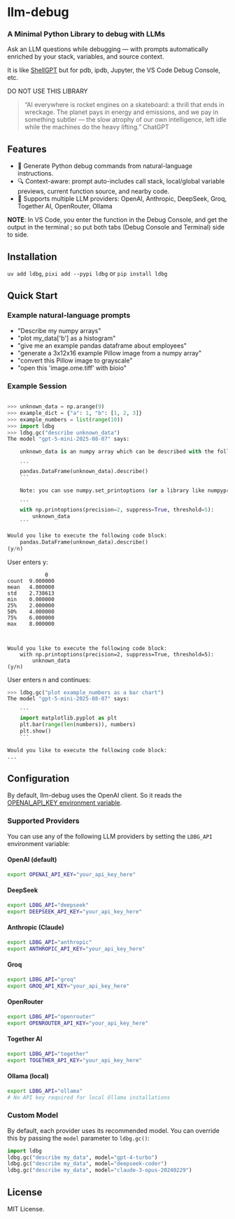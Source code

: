 # llm-debug

### A Minimal Python Library to debug with LLMs

Ask an LLM questions while debugging — with prompts automatically enriched by your stack, variables, and source context.

It is like [ShellGPT](https://github.com/TheR1D/shell_gpt) but for pdb, ipdb, Jupyter, the VS Code Debug Console, etc.

DO NOT USE THIS LIBRARY

> “AI everywhere is rocket engines on a skateboard: a thrill that ends in wreckage. The planet pays in energy and emissions, and we pay in something subtler — the slow atrophy of our own intelligence, left idle while the machines do the heavy lifting.” ChatGPT

## Features

- 🐍 Generate Python debug commands from natural-language instructions.
- 🔍 Context-aware: prompt auto-includes call stack, local/global variable previews, current function source, and nearby code.
- 🤖 Supports multiple LLM providers: OpenAI, Anthropic, DeepSeek, Groq, Together AI, OpenRouter, Ollama

**NOTE**: In VS Code, you enter the function in the Debug Console, and get the output in the terminal ; so put both tabs (Debug Console and Terminal) side to side.

## Installation

`uv add ldbg`, `pixi add --pypi ldbg` or `pip install ldbg`

## Quick Start

### Example natural-language prompts

- "Describe my numpy arrays"
- "plot my_data['b'] as a histogram"
- "give me an example pandas dataframe about employees"
- "generate a 3x12x16 example Pillow image from a numpy array"
- "convert this Pillow image to grayscale"
- "open this 'image.ome.tiff' with bioio"

### Example Session

```python

>>> unknown_data = np.arange(9)
>>> example_dict = {"a": 1, "b": [1, 2, 3]}
>>> example_numbers = list(range(10))
>>> import ldbg
>>> ldbg.gc("describe unknown_data")
The model "gpt-5-mini-2025-08-07" says:

    unknown_data is an numpy array which can be described with the following pandas code:
    
    ```
    pandas.DataFrame(unknown_data).describe()
    ```

    Note: you can use numpy.set_printoptions (or a library like numpyprint) to pretty print your array:
    
    ```
    with np.printoptions(precision=2, suppress=True, threshold=5):
        unknown_data
    ```

Would you like to execute the following code block:
    pandas.DataFrame(unknown_data).describe()
(y/n)
```

User enters y:
```
            0
count  9.000000
mean   4.000000
std    2.738613
min    0.000000
25%    2.000000
50%    4.000000
75%    6.000000
max    8.000000



Would you like to execute the following code block:
    with np.printoptions(precision=2, suppress=True, threshold=5):
        unknown_data
(y/n)
```

User enters n and continues:

```python
>>> ldbg.gc("plot example_numbers as a bar chart")
The model "gpt-5-mini-2025-08-07" says:

    ```
    import matplotlib.pyplot as plt
    plt.bar(range(len(numbers)), numbers)
    plt.show()
    ```

Would you like to execute the following code block:
...
```

## Configuration

By default, llm-debug uses the OpenAI client. So it reads the [OPENAI_API_KEY environment variable](https://platform.openai.com/docs/quickstart).

### Supported Providers

You can use any of the following LLM providers by setting the `LDBG_API` environment variable:

#### OpenAI (default)
```bash
export OPENAI_API_KEY="your_api_key_here"
```

#### DeepSeek
```bash
export LDBG_API="deepseek"
export DEEPSEEK_API_KEY="your_api_key_here"
```

#### Anthropic (Claude)
```bash
export LDBG_API="anthropic"
export ANTHROPIC_API_KEY="your_api_key_here"
```

#### Groq
```bash
export LDBG_API="groq"
export GROQ_API_KEY="your_api_key_here"
```

#### OpenRouter
```bash
export LDBG_API="openrouter"
export OPENROUTER_API_KEY="your_api_key_here"
```

#### Together AI
```bash
export LDBG_API="together"
export TOGETHER_API_KEY="your_api_key_here"
```

#### Ollama (local)
```bash
export LDBG_API="ollama"
# No API key required for local Ollama installations
```

### Custom Model

By default, each provider uses its recommended model. You can override this by passing the `model` parameter to `ldbg.gc()`:

```python
import ldbg
ldbg.gc("describe my_data", model="gpt-4-turbo")
ldbg.gc("describe my_data", model="deepseek-coder")
ldbg.gc("describe my_data", model="claude-3-opus-20240229")
```

## License

MIT License.